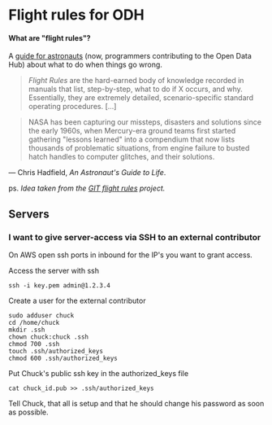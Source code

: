 # Flight rules for ODH

#### What are "flight rules"?

A [guide for astronauts](https://www.jsc.nasa.gov/news/columbia/fr_generic.pdf) (now, programmers contributing to the Open Data Hub) about what to do when things go wrong. 

>  *Flight Rules* are the hard-earned body of knowledge recorded in manuals that list, step-by-step, what to do if X occurs, and why. Essentially, they are extremely detailed, scenario-specific standard operating procedures. [...]

> NASA has been capturing our missteps, disasters and solutions since the early 1960s, when Mercury-era ground teams first started gathering "lessons learned" into a compendium that now lists thousands of problematic situations, from engine failure to busted hatch handles to computer glitches, and their solutions.

&mdash; Chris Hadfield, *An Astronaut's Guide to Life*.

ps. _Idea taken from the [GIT flight rules](https://github.com/k88hudson/git-flight-rules) project._

## Servers

### I want to give server-access via SSH to an external contributor

On AWS open ssh ports in inbound for the IP's you want to grant access.

Access the server with ssh

    ssh -i key.pem admin@1.2.3.4 

Create a user for the external contributor

    sudo adduser chuck
    cd /home/chuck 
    mkdir .ssh
    chown chuck:chuck .ssh
    chmod 700 .ssh
    touch .ssh/authorized_keys
    chmod 600 .ssh/authorized_keys
    
Put Chuck's public ssh key in the authorized_keys file

    cat chuck_id.pub >> .ssh/authorized_keys
    
Tell Chuck, that all is setup and that he should change his password as soon as possible.
    
